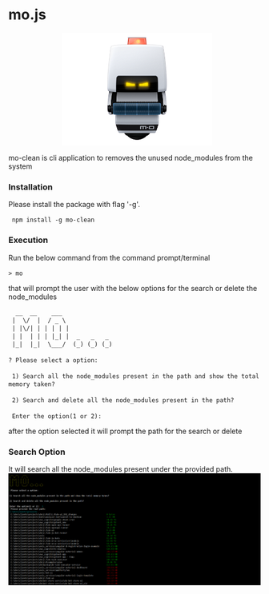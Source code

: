 # mo.js

<p align="center">
<img src="https://raw.githubusercontent.com/uttesh/mo/master/images/m-o.png" alt="logo" style="margin-left:2%" width="300"/>
</p>

mo-clean is cli application to removes the unused node_modules from the system

### Installation

Please install the package with flag '-g'.

```
 npm install -g mo-clean
```

### Execution

Run the below command from the command prompt/terminal

```
> mo
```

that will prompt the user with the below options for the search or delete the node_modules

```
  __  __    ___
 |  \/  |  / _ \
 | |\/| | | | | |
 | |  | | | |_| |  _   _   _
 |_|  |_|  \___/  (_) (_) (_)

? Please select a option:

 1) Search all the node_modules present in the path and show the total memory taken?

 2) Search and delete all the node_modules present in the path?

 Enter the option(1 or 2):
```

after the option selected it will prompt the path for the search or delete

### Search Option

It will search all the node_modules present under the provided path.
![demo](https://raw.githubusercontent.com/uttesh/mo/master/images/search_screen.png)
